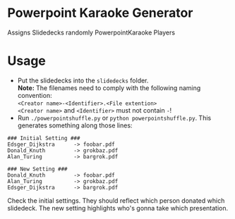 # Powerpoint Karaoke Generator
Assigns Slidedecks randomly PowerpointKaraoke Players

# Usage
* Put the slidedecks into the `slidedecks` folder.  
__Note:__ The filenames need to comply with the following naming convention:  
`<Creator name>-<Identifier>.<File extention>`  
`<Creator name>` and `<Identifier>` must not contain `-`!
* Run `./powerpointshuffle.py` or `python powerpointshuffle.py`. This generates something along those lines:
```
### Initial Setting ###
Edsger_Dijkstra      -> foobar.pdf
Donald_Knuth         -> grokbaz.pdf
Alan_Turing          -> bargrok.pdf

### New Setting ###
Donald_Knuth         -> foobar.pdf
Alan_Turing          -> grokbaz.pdf
Edsger_Dijkstra      -> bargrok.pdf 
```
Check the initial settings. They should reflect which person donated which slidedeck. The new setting highlights who's gonna take which presentation.
